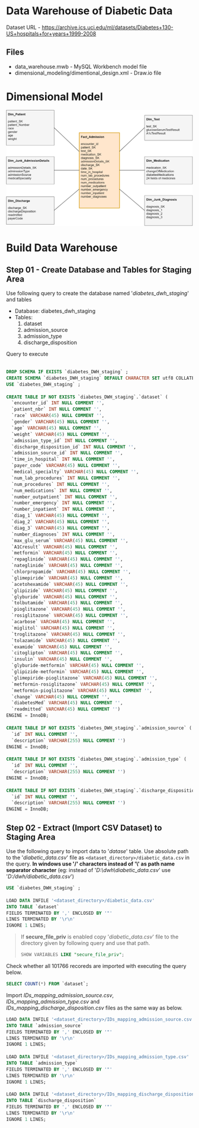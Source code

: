# Data Warehouse of Diabetic Data
Dataset URL - https://archive.ics.uci.edu/ml/datasets/Diabetes+130-US+hospitals+for+years+1999-2008

## Files
- data_warehouse.mwb - MySQL Workbench model file
- dimensional_modeling/dimentional_design.xml - Draw.io file

# Dimensional Model
![Dimensional Model of Data Warehouse](dimensional_modeling/dimentional_design.png)

# Build Data Warehouse
## Step 01 - Create Database and Tables for Staging Area
Use following query to create the database named '*diabetes_dwh_staging*' and tables
- Database: diabetes_dwh_staging
- Tables:
  1. dataset
  1. admission_source
  1. admission_type
  1. discharge_disposition

Query to execute
```sql

DROP SCHEMA IF EXISTS `diabetes_DWH_staging` ;
CREATE SCHEMA `diabetes_DWH_staging` DEFAULT CHARACTER SET utf8 COLLATE utf8_general_ci ;
USE `diabetes_DWH_staging` ;

CREATE TABLE IF NOT EXISTS `diabetes_DWH_staging`.`dataset` (
  `encounter_id` INT NULL COMMENT '',
  `patient_nbr` INT NULL COMMENT '',
  `race` VARCHAR(45) NULL COMMENT '',
  `gender` VARCHAR(45) NULL COMMENT '',
  `age` VARCHAR(45) NULL COMMENT '',
  `weight` VARCHAR(45) NULL COMMENT '',
  `admission_type_id` INT NULL COMMENT '',
  `discharge_disposition_id` INT NULL COMMENT '',
  `admission_source_id` INT NULL COMMENT '',
  `time_in_hospital` INT NULL COMMENT '',
  `payer_code` VARCHAR(45) NULL COMMENT '',
  `medical_specialty` VARCHAR(45) NULL COMMENT '',
  `num_lab_procedures` INT NULL COMMENT '',
  `num_procedures` INT NULL COMMENT '',
  `num_medications` INT NULL COMMENT '',
  `number_outpatient` INT NULL COMMENT '',
  `number_emergency` INT NULL COMMENT '',
  `number_inpatient` INT NULL COMMENT '',
  `diag_1` VARCHAR(45) NULL COMMENT '',
  `diag_2` VARCHAR(45) NULL COMMENT '',
  `diag_3` VARCHAR(45) NULL COMMENT '',
  `number_diagnoses` INT NULL COMMENT '',
  `max_glu_serum` VARCHAR(45) NULL COMMENT '',
  `A1Cresult` VARCHAR(45) NULL COMMENT '',
  `metformin` VARCHAR(45) NULL COMMENT '',
  `repaglinide` VARCHAR(45) NULL COMMENT '',
  `nateglinide` VARCHAR(45) NULL COMMENT '',
  `chlorpropamide` VARCHAR(45) NULL COMMENT '',
  `glimepiride` VARCHAR(45) NULL COMMENT '',
  `acetohexamide` VARCHAR(45) NULL COMMENT '',
  `glipizide` VARCHAR(45) NULL COMMENT '',
  `glyburide` VARCHAR(45) NULL COMMENT '',
  `tolbutamide` VARCHAR(45) NULL COMMENT '',
  `pioglitazone` VARCHAR(45) NULL COMMENT '',
  `rosiglitazone` VARCHAR(45) NULL COMMENT '',
  `acarbose` VARCHAR(45) NULL COMMENT '',
  `miglitol` VARCHAR(45) NULL COMMENT '',
  `troglitazone` VARCHAR(45) NULL COMMENT '',
  `tolazamide` VARCHAR(45) NULL COMMENT '',
  `examide` VARCHAR(45) NULL COMMENT '',
  `citoglipton` VARCHAR(45) NULL COMMENT '',
  `insulin` VARCHAR(45) NULL COMMENT '',
  `glyburide-metformin` VARCHAR(45) NULL COMMENT '',
  `glipizide-metformin` VARCHAR(45) NULL COMMENT '',
  `glimepiride-pioglitazone` VARCHAR(45) NULL COMMENT '',
  `metformin-rosiglitazone` VARCHAR(45) NULL COMMENT '',
  `metformin-pioglitazone` VARCHAR(45) NULL COMMENT '',
  `change` VARCHAR(45) NULL COMMENT '',
  `diabetesMed` VARCHAR(45) NULL COMMENT '',
  `readmitted` VARCHAR(45) NULL COMMENT '')
ENGINE = InnoDB;

CREATE TABLE IF NOT EXISTS `diabetes_DWH_staging`.`admission_source` (
  `id` INT NULL COMMENT '',
  `description` VARCHAR(255) NULL COMMENT '')
ENGINE = InnoDB;

CREATE TABLE IF NOT EXISTS `diabetes_DWH_staging`.`admission_type` (
  `id` INT NULL COMMENT '',
  `description` VARCHAR(255) NULL COMMENT '')
ENGINE = InnoDB;

CREATE TABLE IF NOT EXISTS `diabetes_DWH_staging`.`discharge_disposition` (
  `id` INT NULL COMMENT '',
  `description` VARCHAR(255) NULL COMMENT '')
ENGINE = InnoDB;
```

## Step 02 - Extract (Import CSV Dataset) to Staging Area
Use the following query to import data to '*datase*' table. Use absolute path to the '*diabetic_data.csv*' file as `<dataset_directory>/diabetic_data.csv` in the query.
**In windows use '/' characters instead of '\\' as path name separator character** (eg: instead of '*D:\dwh\diabetic_data.csv*' use '*D:/dwh/diabetic_data.csv*')

```sql
USE `diabetes_DWH_staging` ;

LOAD DATA INFILE '<dataset_directory>/diabetic_data.csv'
INTO TABLE `dataset`
FIELDS TERMINATED BY ',' ENCLOSED BY '"'
LINES TERMINATED BY '\r\n'
IGNORE 1 LINES;
```

 > If **secure_file_priv** is enabled copy '*diabetic_data.csv*' file to the directory given by following query and use that path.
> ```sql
> SHOW VARIABLES LIKE "secure_file_priv";
> ```
Check whether all 101766 recoreds are imported with executing the query below.
```sql
SELECT COUNT(*) FROM `dataset`;
```

Import *IDs_mapping_admission_source.csv*, *IDs_mapping_admission_type.csv* and *IDs_mapping_discharge_disposition.csv* files as the same way as below.

```sql
LOAD DATA INFILE '<dataset_directory>/IDs_mapping_admission_source.csv'
INTO TABLE `admission_source`
FIELDS TERMINATED BY ',' ENCLOSED BY '"'
LINES TERMINATED BY '\r\n'
IGNORE 1 LINES;

LOAD DATA INFILE '<dataset_directory>/IDs_mapping_admission_type.csv'
INTO TABLE `admission_type`
FIELDS TERMINATED BY ',' ENCLOSED BY '"'
LINES TERMINATED BY '\r\n'
IGNORE 1 LINES;

LOAD DATA INFILE '<dataset_directory>/IDs_mapping_discharge_disposition.csv'
INTO TABLE `discharge_disposition`
FIELDS TERMINATED BY ',' ENCLOSED BY '"'
LINES TERMINATED BY '\r\n'
IGNORE 1 LINES;
```